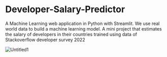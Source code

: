 # Developer-Salary-Predictor
A Machine Learning web application  in Python with Streamlit. We use real world data to build a machine learning model. A mini project that estimates the salary of developers in their countries trained using data of Stackoverflow developer survey 2022 


![Untitled1](https://user-images.githubusercontent.com/74917018/193447123-1b54629b-08f0-4769-92f9-be2c82be0f85.png)
